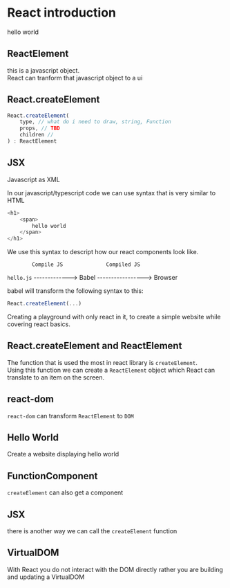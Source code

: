 # React introduction

hello world

## ReactElement

this is a javascript object.  
React can tranform that javascript object to a ui

## React.createElement

```javascript
React.createElement(
	type, // what do i need to draw, string, Function
	props, // TBD
	children // 
) : ReactElement
```

## JSX

Javascript as XML

In our javascript/typescript code we can use syntax that is very similar to HTML

```js
<h1>
	<span>
		hello world
	</span>
</h1>
```



We use this syntax to descript how our react components look like.

			Compile JS       		Compiled JS
`hello.js` -------------> Babel -----------------> Browser

babel will transform the following syntax to this:

```js
React.createElement(...)
```






















Creating a playground with only react in it, to create a simple website while covering react basics.

## React.createElement and ReactElement

The function that is used the most in react library is `createElement`.  
Using this function we can create a `ReactElement` object which React can translate to an item on the screen.

## react-dom

`react-dom` can transform `ReactElement` to `DOM`

## Hello World

Create a website displaying hello world

## FunctionComponent

`createElement` can also get a component

## JSX

there is another way we can call the `createElement` function

## VirtualDOM

With React you do not interact with the DOM directly rather you are building and updating a VirtualDOM